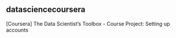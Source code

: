 ## datasciencecoursera

[Coursera] The Data Scientist’s Toolbox - Course Project: Setting up accounts
